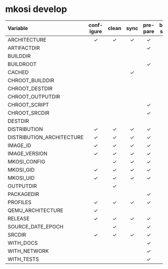 # mkosi develop

|          Variable          |   conf-igure  |     clean    |     sync     |    pre-pare   | build-script |   post-inst   |   fina-lize   |  post-output  |      example      |
| :------------------------- | :----------: | :----------: | :----------: | :----------: | :----------: | :----------: | :----------: | :----------: | :---------------- |
| ARCHITECTURE               |      ✓      |      ✓      |      ✓      |      ✓      |      ✓      |      ✓      |      ✓      |      ✓      | x86-64            |
| ARTIFACTDIR                |              |              |              |      ✓      |      ✓      |      ✓      |      ✓      |              | /work/artifacts   |
| BUILDDIR                   |              |              |              |              |      ✓      |      ✓      |      ✓      |              |                   |
| BUILDROOT                  |              |              |              |      ✓      |      ✓      |      ✓      |      ✓      |              | /buildroot        |
| CACHED                     |              |              |      ✓      |              |              |              |              |              | 0                 |
| CHROOT_BUILDDIR            |              |              |              |              |      ✓      |              |              |              |                   |
| CHROOT_DESTDIR             |              |              |              |              |      ✓      |              |              |              | /work/dest        |
| CHROOT_OUTPUTDIR           |              |              |              |              |              |      ✓      |      ✓      |              | /work/out         |
| CHROOT_SCRIPT              |              |              |              |      ✓      |      ✓      |      ✓      |      ✓      |              | /work/postinst    |
| CHROOT_SRCDIR              |              |              |              |      ✓      |      ✓      |      ✓      |      ✓      |              | /work/src         |
| DESTDIR                    |              |              |              |              |      ✓      |              |              |              | /work/dest        |
| DISTRIBUTION               |      ✓      |      ✓      |      ✓      |      ✓      |      ✓      |      ✓      |      ✓      |      ✓      | debian            |
| DISTRIBUTION_ARCHITECTURE  |      ✓      |      ✓      |      ✓      |      ✓      |      ✓      |      ✓      |      ✓      |      ✓      | amd64             |
| IMAGE_ID                   |      ✓      |      ✓      |      ✓      |      ✓      |      ✓      |      ✓      |      ✓      |      ✓      |                   |
| IMAGE_VERSION              |      ✓      |      ✓      |      ✓      |      ✓      |      ✓      |      ✓      |      ✓      |      ✓      |                   |
| MKOSI_CONFIG               |              |      ✓      |      ✓      |      ✓      |      ✓      |      ✓      |      ✓      |      ✓      | /work/config.json |
| MKOSI_GID                  |      ✓      |      ✓      |      ✓      |      ✓      |      ✓      |      ✓      |      ✓      |      ✓      | 0                 |
| MKOSI_UID                  |      ✓      |      ✓      |      ✓      |      ✓      |      ✓      |      ✓      |      ✓      |      ✓      | 0                 |
| OUTPUTDIR                  |              |      ✓      |              |              |              |      ✓      |      ✓      |      ✓      | /work/out         |
| PACKAGEDIR                 |              |              |              |      ✓      |      ✓      |      ✓      |      ✓      |              | /work/packages    |
| PROFILES                   |      ✓      |      ✓      |      ✓      |      ✓      |      ✓      |      ✓      |      ✓      |              |                   |
| QEMU_ARCHITECTURE          |      ✓      |              |              |              |              |              |              |              |                   |
| RELEASE                    |      ✓      |      ✓      |      ✓      |      ✓      |      ✓      |      ✓      |      ✓      |      ✓      | trixie            |
| SOURCE_DATE_EPOCH          |              |      ✓      |              |      ✓      |      ✓      |      ✓      |      ✓      |              |                   |
| SRCDIR                     |      ✓      |      ✓      |      ✓      |      ✓      |      ✓      |      ✓      |      ✓      |      ✓      | /work/src         |
| WITH_DOCS                  |              |              |              |      ✓      |      ✓      |              |              |              | 1                 |
| WITH_NETWORK               |              |              |              |      ✓      |      ✓      |      ✓      |      ✓      |              | 1                 |
| WITH_TESTS                 |              |              |              |      ✓      |      ✓      |              |              |              | 1                 |
